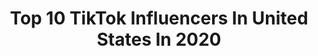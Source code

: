 ---
title: Top 10 TikTok Influencers In United States In 2020
description: >-
  Find top TikTok influencers in United States in 2020. Most popular hashtags: #fyp #foryoupage #foryou #duet.
platform: TikTok
hits: 130272
text_top: Identify the top-rated TikTok profiles on inBeat.
text_bottom: Our database aggregates 130272 TikTok influencers like this in United States for you to connect with.
profiles:
  - username: "jakechamseddine"
    fullname: >-
      Jake Chamseddine 
    bio: >-
      Usually at a concert, always with a camera What’s up nerds
    location: "United States"
    followers: 30900
    engagement: 2417
    commentsToLikes: 0.031167
    id: ck8nf5lmgqe8b0j78mk6exy1b
    verified: true
    hashtags: "#travel, #photo, #xyzbca, #photography"
  - username: "robrast"
    fullname: >-
      Rob Rast
    bio: >-
      Wild and Free in San Diego Insta & YT here 👆
    location: "United States"
    followers: 20200
    engagement: 681
    commentsToLikes: 0.027534
    id: cka0w9vew20gn0i784myx39ud
    verified: false
    hashtags: "#bike, #electricskateboard, #skate, #foryoupage"
  - username: "amberscloset33"
    fullname: >-
      AmbersCloset33
    bio: >-
      Just a weirdo from YouTube & IG @AmbersCloset
    location: "United States"
    followers: 8505
    engagement: 1246
    commentsToLikes: 0.030018
    id: ckbfens788w850j23trusgv3z
    verified: false
    hashtags: "#moodflip, #lesbiantiktok, #vote, #inspirational"
  - username: "carolines_music"
    fullname: >-
      CAROLINE
    bio: >-
      My new song Against US is out now!! Click the link to listen💗
    location: "United States"
    followers: 6955
    engagement: 5529
    commentsToLikes: 0.251761
    id: ck978gs4l7x130j78o558uwsq
    verified: false
    hashtags: "#duet, #foryou, #fyp, #greenscreenvideo"
  - username: "fieldmanworker"
    fullname: >-
      fieldmanworker
    bio: >-
      hi! P.O Box 771556 Coral Springs, FL 33077 Biz: Fieldmanworker@gmail.com Merch ↓
    location: "United States"
    followers: 220700
    engagement: 4602
    commentsToLikes: 0.054141
    id: ckd0be632cb8b0j23s38t9s2y
    verified: false
    hashtags: "#funnystory, #christianschoolstories, #greenscreenvideo, #expressieyourself"
  - username: "sylusrothchild"
    fullname: >-
      Sylus Rothchild 
    bio: >-
      The news of the day. Patreon in link. Venmo @jeff-ahern-1 (Life is short,Laugh)
    location: "United States"
    followers: 27500
    engagement: 3654
    commentsToLikes: 0.071705
    id: cka0r0kahf0ul0i783daut6hc
    verified: false
    hashtags: "#vote, #biden, #fyp, #sad"
  - username: "mauiwaves"
    fullname: >-
      molly
    bio: >-
      15.1k ! so grateful, ily :) pinterest - mauiwavess mauiwaves13@gmail.com
    location: "United States"
    followers: 15100
    engagement: 3639
    commentsToLikes: 0.277073
    id: ckc85eho04zeu0j23vto2avgt
    verified: false
    hashtags: "#fyp, #morningroutine, #vibes, #coffee"
  - username: "alisonsaidno"
    fullname: >-
      What~is~Normal
    bio: >-
      💛 Venmo/alisonsaidno PayPal alison8029@gmail.com tOLeRaNcE OnLy
    location: "United States"
    followers: 526300
    engagement: 3509
    commentsToLikes: 0.023670
    id: ck999uavheiat0j787tbe0iyh
    verified: false
    hashtags: "#girlmom, #anxiety, #momlife, #lipgloss"
  - username: "zayaperysian"
    fullname: >-
      Zaya💕
    bio: >-
      Follow my IG✨ 📧: zperysian@viralnationtalent.com She/Her
    location: "United States"
    followers: 2500000
    engagement: 3486
    commentsToLikes: 0.019851
    id: ckbkzhxuivwfz0j23mzsy9cps
    verified: true
    hashtags: "#greenscreen, #stitch, #bidenharris2020, #trans"
  - username: "blewk_huston"
    fullname: >-
      luke huston 🥄
    bio: >-
      cruise the yt am angsty teen venmo: @lukehuston email: lukehustonart@gmail.com
    location: "United States"
    followers: 284800
    engagement: 3399
    commentsToLikes: 0.027445
    id: ck81q0k8gezlo0j78xvt1kr5i
    verified: false
    hashtags: "#sad, #friends, #teen, #emotional"
cities:
  - name: New York
    link: /tiktok/united-states/new-york
  - name: San Francisco
    link: /tiktok/united-states/san-francisco
  - name: Chicago
    link: /tiktok/united-states/chicago
  - name: Seattle
    link: /tiktok/united-states/seattle
  - name: Miami
    link: /tiktok/united-states/miami
  - name: Houston
    link: /tiktok/united-states/houston
  - name: San Diego
    link: /tiktok/united-states/san-diego
  - name: Boston
    link: /tiktok/united-states/boston
  - name: Philadelphia
    link: /tiktok/united-states/philadelphia
  - name: Las Vegas
    link: /tiktok/united-states/las-vegas
  - name: Phoenix
    link: /tiktok/united-states/phoenix
  - name: Los Angeles
    link: /tiktok/united-states/los-angeles
  - name: San Antonio
    link: /tiktok/united-states/san-antonio
  - name: Dallas
    link: /tiktok/united-states/dallas
  - name: Austin
    link: /tiktok/united-states/austin
  - name: Denver
    link: /tiktok/united-states/denver
  - name: Atlanta
    link: /tiktok/united-states/atlanta
---